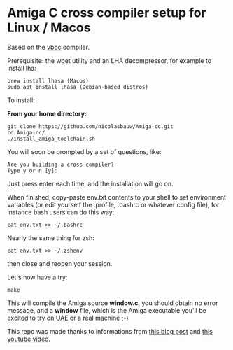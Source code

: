 # Amiga C cross compiler setup for Linux / Macos

Based on the [vbcc](http://www.compilers.de/vbcc.html) compiler.

Prerequisite:
the wget utility and an LHA decompressor, for example to install lha:
```
brew install lhasa (Macos)
sudo apt install lhasa (Debian-based distros)
```

To install:

**From your home directory:**
```
git clone https://github.com/nicolasbauw/Amiga-cc.git
cd Amiga-cc/
./install_amiga_toolchain.sh
```

You will soon be prompted by a set of questions, like:
```
Are you building a cross-compiler?
Type y or n [y]:
```

Just press enter each time, and the installation will go on.

When finished, copy-paste env.txt contents to your shell to set environment variables (or edit yourself the .profile, .bashrc or whatever config file), for instance bash users can do this way:

```
cat env.txt >> ~/.bashrc
```

Nearly the same thing for zsh:
```
cat env.txt >> ~/.zshenv
```

then close and reopen your session.

Let's now have a try:
```
make
```

This will compile the Amiga source **window.c**, you should obtain no error message, and a **window** file, which is the Amiga executable you'll be excited to try on UAE or a real machine ;-)

This repo was made thanks to informations from [this blog post](https://blitterstudio.com/setting-up-an-amiga-cross-compiler/) and [this youtube video](https://www.youtube.com/watch?v=vFV0oEyY92I).
